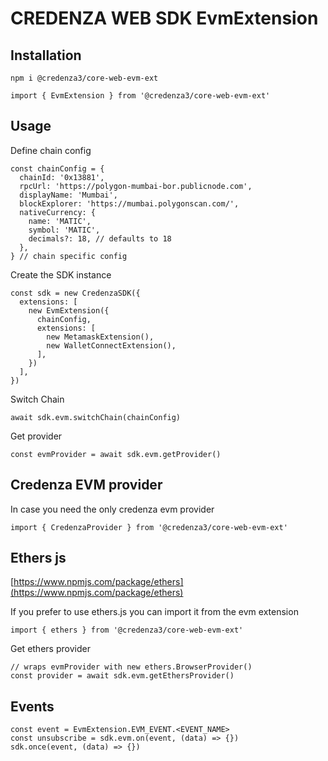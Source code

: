 # CREDENZA WEB SDK EvmExtension

## Installation

```
npm i @credenza3/core-web-evm-ext

import { EvmExtension } from '@credenza3/core-web-evm-ext'
```

## Usage

Define chain config

```
const chainConfig = {
  chainId: '0x13881',
  rpcUrl: 'https://polygon-mumbai-bor.publicnode.com',
  displayName: 'Mumbai',
  blockExplorer: 'https://mumbai.polygonscan.com/',
  nativeCurrency: {
    name: 'MATIC',
    symbol: 'MATIC',
    decimals?: 18, // defaults to 18
  },
} // chain specific config
```

Create the SDK instance

```
const sdk = new CredenzaSDK({
  extensions: [
    new EvmExtension({
      chainConfig,
      extensions: [
        new MetamaskExtension(),
        new WalletConnectExtension(),
      ],
    })
  ],
})
```

Switch Chain

```
await sdk.evm.switchChain(chainConfig)
```

Get provider

```
const evmProvider = await sdk.evm.getProvider()
```

## Credenza EVM provider

In case you need the only credenza evm provider

```
import { CredenzaProvider } from '@credenza3/core-web-evm-ext'
```

## Ethers js

[https://www.npmjs.com/package/ethers](https://www.npmjs.com/package/ethers)

If you prefer to use ethers.js you can import it from the evm extension

```
import { ethers } from '@credenza3/core-web-evm-ext'
```

Get ethers provider

```
// wraps evmProvider with new ethers.BrowserProvider()
const provider = await sdk.evm.getEthersProvider()
```

## Events

```
const event = EvmExtension.EVM_EVENT.<EVENT_NAME>
const unsubscribe = sdk.evm.on(event, (data) => {})
sdk.once(event, (data) => {})
```
